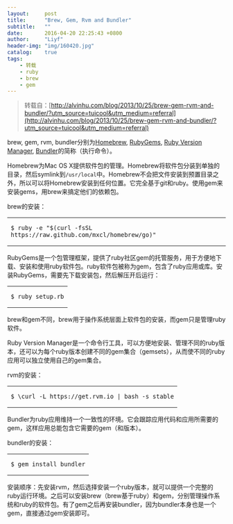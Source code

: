 ```yaml
---
layout:     post
title:      "Brew, Gem, Rvm and Bundler"
subtitle:   ""
date:       2016-04-20 22:25:43 +0800
author:     "Liyf"
header-img: "img/160420.jpg"
catalog:    true
tags: 
    - 转载
    - ruby
    - brew
    - gem
---
```


> 转载自：[http://alvinhu.com/blog/2013/10/25/brew-gem-rvm-and-bundler/?utm_source=tuicool&utm_medium=referral](http://alvinhu.com/blog/2013/10/25/brew-gem-rvm-and-bundler/?utm_source=tuicool&utm_medium=referral)

<p>brew, gem, rvm, bundler分别为<a href="http://brew.sh">Homebrew</a>, <a href="http://rubygems.org">RubyGems</a>, <a href="http://rvm.io">Ruby Version Manager</a>, <a href="http://bundler.io">Bundler</a>的简称（执行命令）。</p>

<p>Homebrew为Mac OS X提供软件包的管理。Homebrew将软件包分装到单独的目录，然后symlink到<code>/usr/local</code>中。Homebrew不会把文件安装到预置目录之外，所以可以将Homebrew安装到任何位置。它完全基于git和ruby。使用gem来安装gems，用brew来搞定他们的依赖包。</p>

<p>brew的安装：</p>

<table><tbody><tr><td class="code"><pre><code class=""><span class="line">$ ruby -e "$(curl -fsSL https://raw.github.com/mxcl/homebrew/go)"</span></code></pre></td></tr></tbody></table>


<p>RubyGems是一个包管理框架，提供了ruby社区gem的托管服务，用于方便地下载、安装和使用ruby软件包。ruby软件包被称为gem，包含了ruby应用或库。安装RubyGems，需要先下载安装包，然后解压开后运行：</p>

<table><tbody><tr><td class="code"><pre><code class=""><span class="line">$ ruby setup.rb</span></code></pre></td></tr></tbody></table>


<p>brew和gem不同，brew用于操作系统层面上软件包的安装，而gem只是管理ruby软件。</p>

<p>Ruby Version Manager是一个命令行工具，可以方便地安装、管理不同的ruby版本，还可以为每个ruby版本创建不同的gem集合（gemsets），从而使不同的ruby应用可以独立使用自己的gem集合。</p>

<p>rvm的安装：</p>

<table><tbody><tr><td class="code"><pre><code class=""><span class="line">$ \curl -L https://get.rvm.io | bash -s stable</span></code></pre></td></tr></tbody></table>


<p>Bundler为ruby应用维持一个一致性的环境。它会跟踪应用代码和应用所需要的gem，这样应用总能包含它需要的gem（和版本）。</p>

<p>bundler的安装：</p>

<table><tbody><tr><td class="code"><pre><code class=""><span class="line">$ gem install bundler</span></code></pre></td></tr></tbody></table>


<p>安装顺序：先安装rvm，然后选择安装一个ruby版本，就可以提供一个完整的ruby运行环境。之后可以安装brew（brew基于ruby）和gem，分别管理操作系统和ruby的软件包。有了gem之后再安装bundler，因为bundler本身也是一个gem，直接通过gem安装即可。</p>
</div>